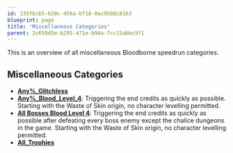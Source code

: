 ```yaml
---
id: 135fbcb5-620c-456a-b718-0ec9588c8163
blueprint: page
title: 'Miscellaneous Categories'
parent: 2c658d5e-b295-471e-b96a-7cc15abbc9f1
---
```

This is an overview of all miscellaneous Bloodborne speedrun categories.

## **Miscellaneous Categories**

- **[Any%\_Glitchless](/bloodborne/any-glitchless)**
- **[Any%\_Blood_Level_4](/index.php?title=Any%25_Blood_Level_4&action=edit&redlink=1 'Any% Blood Level 4 (page does not exist)')**: Triggering the end credits as quickly as possible. Starting with the Waste of Skin origin, no character levelling permitted.
- **[All Bosses Blood Level 4](/bloodborne/all-bosses-blood-level-4)**: Triggering the end credits as quickly as possible after defeating every boss enemy except the chalice dungeons in the game. Starting with the Waste of Skin origin, no character levelling permitted.
- **[All_Trophies](/index.php?title=All_Trophies&action=edit&redlink=1 'All Trophies (page does not exist)')**
